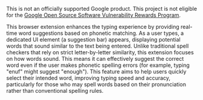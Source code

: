 This is not an officially supported Google product. This project is not
eligible for the [Google Open Source Software Vulnerability Rewards
Program](https://bughunters.google.com/open-source-security).

This browser extension enhances the typing experience by providing real-time word suggestions based on phonetic matching. As a user types, a dedicated UI element (a suggestion bar) appears, displaying potential words that sound similar to the text being entered. Unlike traditional spell checkers that rely on strict letter-by-letter similarity, this extension focuses on how words sound. This means it can effectively suggest the correct word even if the user makes phonetic spelling errors (for example, typing "enuf" might suggest "enough"). This feature aims to help users quickly select their intended word, improving typing speed and accuracy, particularly for those who may spell words based on their pronunciation rather than conventional spelling rules.
